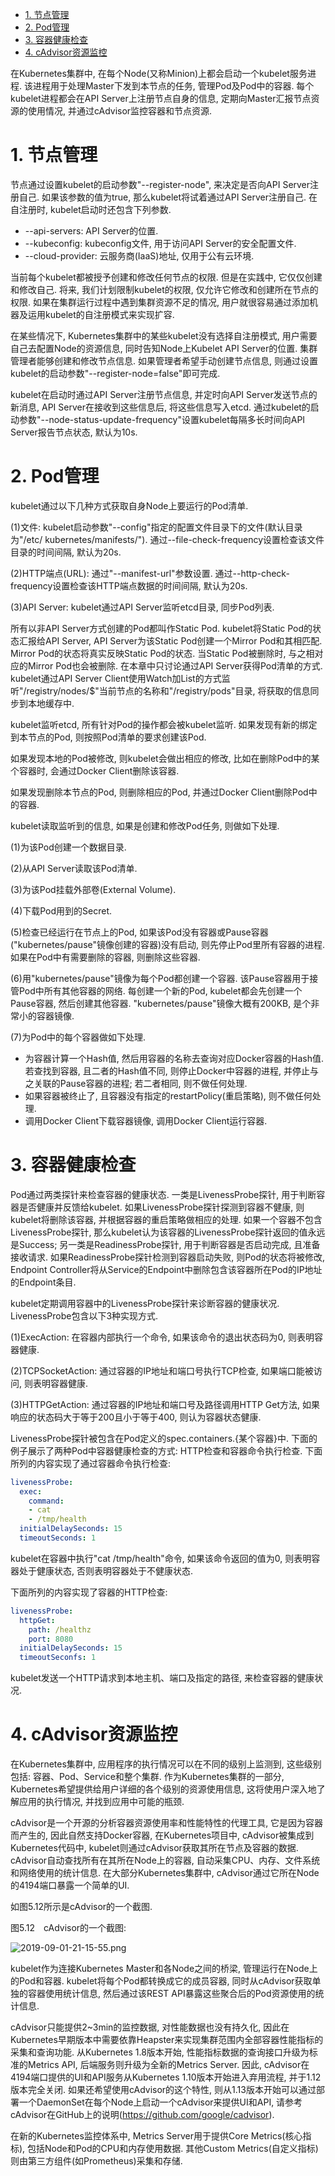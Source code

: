 
<!-- @import "[TOC]" {cmd="toc" depthFrom=1 depthTo=6 orderedList=false} -->

<!-- code_chunk_output -->

- [1. 节点管理](#1-节点管理)
- [2. Pod管理](#2-pod管理)
- [3. 容器健康检查](#3-容器健康检查)
- [4. cAdvisor资源监控](#4-cadvisor资源监控)

<!-- /code_chunk_output -->

在Kubernetes集群中, 在每个Node(又称Minion)上都会启动一个kubelet服务进程. 该进程用于处理Master下发到本节点的任务, 管理Pod及Pod中的容器. 每个kubelet进程都会在API Server上注册节点自身的信息, 定期向Master汇报节点资源的使用情况, 并通过cAdvisor监控容器和节点资源. 

# 1. 节点管理

节点通过设置kubelet的启动参数"\-\-register\-node", 来决定是否向API Server注册自己. 如果该参数的值为true, 那么kubelet将试着通过API Server注册自己. 在自注册时, kubelet启动时还包含下列参数. 

- \-\-api\-servers: API Server的位置. 
- \-\-kubeconfig: kubeconfig文件, 用于访问API Server的安全配置文件. 
- \-\-cloud\-provider: 云服务商(IaaS)地址, 仅用于公有云环境. 

当前每个kubelet都被授予创建和修改任何节点的权限. 但是在实践中, 它仅仅创建和修改自己. 将来, 我们计划限制kubelet的权限, 仅允许它修改和创建所在节点的权限. 如果在集群运行过程中遇到集群资源不足的情况, 用户就很容易通过添加机器及运用kubelet的自注册模式来实现扩容. 

在某些情况下, Kubernetes集群中的某些kubelet没有选择自注册模式, 用户需要自己去配置Node的资源信息, 同时告知Node上Kubelet API Server的位置. 集群管理者能够创建和修改节点信息. 如果管理者希望手动创建节点信息, 则通过设置kubelet的启动参数"\-\-register\-node=false"即可完成. 

kubelet在启动时通过API Server注册节点信息, 并定时向API Server发送节点的新消息, API Server在接收到这些信息后, 将这些信息写入etcd. 通过kubelet的启动参数"\-\-node\-status\-update\-frequency"设置kubelet每隔多长时间向API Server报告节点状态, 默认为10s. 

# 2. Pod管理

kubelet通过以下几种方式获取自身Node上要运行的Pod清单. 

(1)文件: kubelet启动参数"--config"指定的配置文件目录下的文件(默认目录为"/etc/ kubernetes/manifests/"). 通过--file-check-frequency设置检查该文件目录的时间间隔, 默认为20s. 

(2)HTTP端点(URL): 通过"--manifest-url"参数设置. 通过--http-check-frequency设置检查该HTTP端点数据的时间间隔, 默认为20s. 

(3)API Server: kubelet通过API Server监听etcd目录, 同步Pod列表. 

所有以非API Server方式创建的Pod都叫作Static Pod. kubelet将Static Pod的状态汇报给API Server, API Server为该Static Pod创建一个Mirror Pod和其相匹配. Mirror Pod的状态将真实反映Static Pod的状态. 当Static Pod被删除时, 与之相对应的Mirror Pod也会被删除. 在本章中只讨论通过API Server获得Pod清单的方式. kubelet通过API Server Client使用Watch加List的方式监听"/registry/nodes/$"当前节点的名称和"/registry/pods"目录, 将获取的信息同步到本地缓存中. 

kubelet监听etcd, 所有针对Pod的操作都会被kubelet监听. 如果发现有新的绑定到本节点的Pod, 则按照Pod清单的要求创建该Pod. 

如果发现本地的Pod被修改, 则kubelet会做出相应的修改, 比如在删除Pod中的某个容器时, 会通过Docker Client删除该容器. 

如果发现删除本节点的Pod, 则删除相应的Pod, 并通过Docker Client删除Pod中的容器. 

kubelet读取监听到的信息, 如果是创建和修改Pod任务, 则做如下处理. 

(1)为该Pod创建一个数据目录. 

(2)从API Server读取该Pod清单. 

(3)为该Pod挂载外部卷(External Volume). 

(4)下载Pod用到的Secret. 

(5)检查已经运行在节点上的Pod, 如果该Pod没有容器或Pause容器("kubernetes/pause"镜像创建的容器)没有启动, 则先停止Pod里所有容器的进程. 如果在Pod中有需要删除的容器, 则删除这些容器. 

(6)用"kubernetes/pause"镜像为每个Pod都创建一个容器. 该Pause容器用于接管Pod中所有其他容器的网络. 每创建一个新的Pod, kubelet都会先创建一个Pause容器, 然后创建其他容器. "kubernetes/pause"镜像大概有200KB, 是个非常小的容器镜像. 

(7)为Pod中的每个容器做如下处理. 

- 为容器计算一个Hash值, 然后用容器的名称去查询对应Docker容器的Hash值. 若查找到容器, 且二者的Hash值不同, 则停止Docker中容器的进程, 并停止与之关联的Pause容器的进程; 若二者相同, 则不做任何处理. 
- 如果容器被终止了, 且容器没有指定的restartPolicy(重启策略), 则不做任何处理. 
- 调用Docker Client下载容器镜像, 调用Docker Client运行容器. 

# 3. 容器健康检查

Pod通过两类探针来检查容器的健康状态. 一类是LivenessProbe探针, 用于判断容器是否健康并反馈给kubelet. 如果LivenessProbe探针探测到容器不健康, 则kubelet将删除该容器, 并根据容器的重启策略做相应的处理. 如果一个容器不包含LivenessProbe探针, 那么kubelet认为该容器的LivenessProbe探针返回的值永远是Success; 另一类是ReadinessProbe探针, 用于判断容器是否启动完成, 且准备接收请求. 如果ReadinessProbe探针检测到容器启动失败, 则Pod的状态将被修改, Endpoint Controller将从Service的Endpoint中删除包含该容器所在Pod的IP地址的Endpoint条目. 

kubelet定期调用容器中的LivenessProbe探针来诊断容器的健康状况. LivenessProbe包含以下3种实现方式. 

(1)ExecAction: 在容器内部执行一个命令, 如果该命令的退出状态码为0, 则表明容器健康. 

(2)TCPSocketAction: 通过容器的IP地址和端口号执行TCP检查, 如果端口能被访问, 则表明容器健康. 

(3)HTTPGetAction: 通过容器的IP地址和端口号及路径调用HTTP Get方法, 如果响应的状态码大于等于200且小于等于400, 则认为容器状态健康. 

LivenessProbe探针被包含在Pod定义的spec.containers.{某个容器}中. 下面的例子展示了两种Pod中容器健康检查的方式: HTTP检查和容器命令执行检查. 下面所列的内容实现了通过容器命令执行检查: 

```yaml
livenessProbe:
  exec:
    command:
    - cat
    - /tmp/health
  initialDelaySeconds: 15
  timeoutSeconds: 1
```

kubelet在容器中执行"cat /tmp/health"命令, 如果该命令返回的值为0, 则表明容器处于健康状态, 否则表明容器处于不健康状态. 

下面所列的内容实现了容器的HTTP检查: 

```yaml
livenessProbe:
  httpGet:
    path: /healthz
    port: 8080
  initialDelaySeconds: 15
  timeoutSeconfs: 1
```

kubelet发送一个HTTP请求到本地主机、端口及指定的路径, 来检查容器的健康状况. 

# 4. cAdvisor资源监控

在Kubernetes集群中, 应用程序的执行情况可以在不同的级别上监测到, 这些级别包括: 容器、Pod、Service和整个集群. 作为Kubernetes集群的一部分, Kubernetes希望提供给用户详细的各个级别的资源使用信息, 这将使用户深入地了解应用的执行情况, 并找到应用中可能的瓶颈. 

cAdvisor是一个开源的分析容器资源使用率和性能特性的代理工具, 它是因为容器而产生的, 因此自然支持Docker容器, 在Kubernetes项目中, cAdvisor被集成到Kubernetes代码中, kubelet则通过cAdvisor获取其所在节点及容器的数据. cAdvisor自动查找所有在其所在Node上的容器, 自动采集CPU、内存、文件系统和网络使用的统计信息. 在大部分Kubernetes集群中, cAdvisor通过它所在Node的4194端口暴露一个简单的UI. 

如图5.12所示是cAdvisor的一个截图. 

图5.12　cAdvisor的一个截图:

![2019-09-01-21-15-55.png](./images/2019-09-01-21-15-55.png)

kubelet作为连接Kubernetes Master和各Node之间的桥梁, 管理运行在Node上的Pod和容器. kubelet将每个Pod都转换成它的成员容器, 同时从cAdvisor获取单独的容器使用统计信息, 然后通过该REST API暴露这些聚合后的Pod资源使用的统计信息. 

cAdvisor只能提供2~3min的监控数据, 对性能数据也没有持久化, 因此在Kubernetes早期版本中需要依靠Heapster来实现集群范围内全部容器性能指标的采集和查询功能. 从Kubernetes 1.8版本开始, 性能指标数据的查询接口升级为标准的Metrics API, 后端服务则升级为全新的Metrics Server. 因此, cAdvisor在4194端口提供的UI和API服务从Kubernetes 1.10版本开始进入弃用流程, 并于1.12版本完全关闭. 如果还希望使用cAdvisor的这个特性, 则从1.13版本开始可以通过部署一个DaemonSet在每个Node上启动一个cAdvisor来提供UI和API, 请参考cAdvisor在GitHub上的说明(https://github.com/google/cadvisor). 

在新的Kubernetes监控体系中, Metrics Server用于提供Core Metrics(核心指标), 包括Node和Pod的CPU和内存使用数据. 其他Custom Metrics(自定义指标)则由第三方组件(如Prometheus)采集和存储. 

